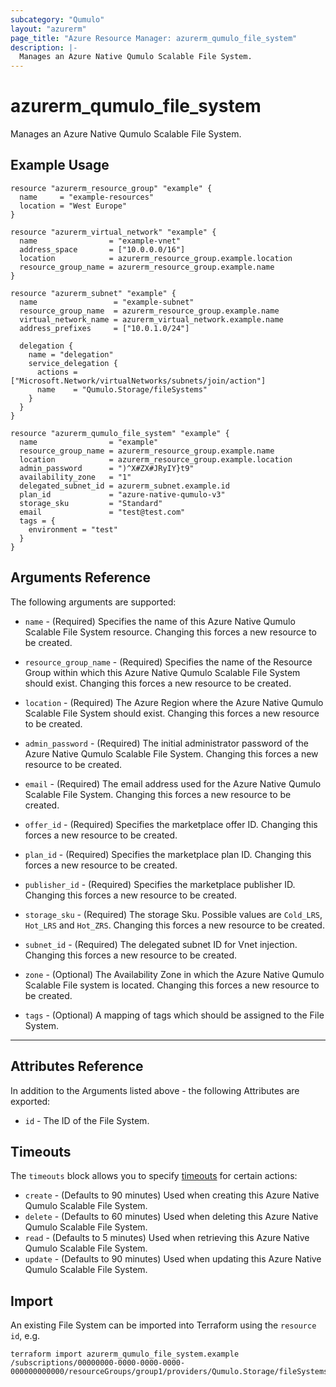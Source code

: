 ```yaml
---
subcategory: "Qumulo"
layout: "azurerm"
page_title: "Azure Resource Manager: azurerm_qumulo_file_system"
description: |-
  Manages an Azure Native Qumulo Scalable File System.
---
```


# azurerm_qumulo_file_system

Manages an Azure Native Qumulo Scalable File System.

## Example Usage

```hcl
resource "azurerm_resource_group" "example" {
  name     = "example-resources"
  location = "West Europe"
}

resource "azurerm_virtual_network" "example" {
  name                = "example-vnet"
  address_space       = ["10.0.0.0/16"]
  location            = azurerm_resource_group.example.location
  resource_group_name = azurerm_resource_group.example.name
}

resource "azurerm_subnet" "example" {
  name                 = "example-subnet"
  resource_group_name  = azurerm_resource_group.example.name
  virtual_network_name = azurerm_virtual_network.example.name
  address_prefixes     = ["10.0.1.0/24"]

  delegation {
    name = "delegation"
    service_delegation {
      actions = ["Microsoft.Network/virtualNetworks/subnets/join/action"]
      name    = "Qumulo.Storage/fileSystems"
    }
  }
}

resource "azurerm_qumulo_file_system" "example" {
  name                = "example"
  resource_group_name = azurerm_resource_group.example.name
  location            = azurerm_resource_group.example.location
  admin_password      = ")^X#ZX#JRyIY}t9"
  availability_zone   = "1"
  delegated_subnet_id = azurerm_subnet.example.id
  plan_id             = "azure-native-qumulo-v3"
  storage_sku         = "Standard"
  email               = "test@test.com"
  tags = {
    environment = "test"
  }
}
```

## Arguments Reference

The following arguments are supported:

* `name` - (Required) Specifies the name of this Azure Native Qumulo Scalable File System resource. Changing this forces a new resource to be created.

* `resource_group_name` - (Required) Specifies the name of the Resource Group within which this Azure Native Qumulo Scalable File System should exist. Changing this forces a new resource to be created.

* `location` - (Required) The Azure Region where the Azure Native Qumulo Scalable File System should exist. Changing this forces a new resource to be created.

* `admin_password` - (Required) The initial administrator password of the Azure Native Qumulo Scalable File System. Changing this forces a new resource to be created.

* `email` - (Required) The email address used for the Azure Native Qumulo Scalable File System. Changing this forces a new resource to be created.

* `offer_id` - (Required) Specifies the marketplace offer ID. Changing this forces a new resource to be created.

* `plan_id` - (Required) Specifies the marketplace plan ID. Changing this forces a new resource to be created.

* `publisher_id` - (Required) Specifies the marketplace publisher ID. Changing this forces a new resource to be created.

* `storage_sku` - (Required) The storage Sku. Possible values are `Cold_LRS`, `Hot_LRS` and `Hot_ZRS`. Changing this forces a new resource to be created.

* `subnet_id` - (Required) The delegated subnet ID for Vnet injection. Changing this forces a new resource to be created.

* `zone` - (Optional) The Availability Zone in which the Azure Native Qumulo Scalable File system is located. Changing this forces a new resource to be created.

* `tags` - (Optional) A mapping of tags which should be assigned to the File System.

---

## Attributes Reference

In addition to the Arguments listed above - the following Attributes are exported:

* `id` - The ID of the File System.

## Timeouts

The `timeouts` block allows you to specify [timeouts](https://www.terraform.io/docs/configuration/resources.html#timeouts) for certain actions:

* `create` - (Defaults to 90 minutes) Used when creating this Azure Native Qumulo Scalable File System.
* `delete` - (Defaults to 60 minutes) Used when deleting this Azure Native Qumulo Scalable File System.
* `read` - (Defaults to 5 minutes) Used when retrieving this Azure Native Qumulo Scalable File System.
* `update` - (Defaults to 90 minutes) Used when updating this Azure Native Qumulo Scalable File System.

## Import

An existing File System can be imported into Terraform using the `resource id`, e.g.

```shell
terraform import azurerm_qumulo_file_system.example /subscriptions/00000000-0000-0000-0000-000000000000/resourceGroups/group1/providers/Qumulo.Storage/fileSystems/example
```
